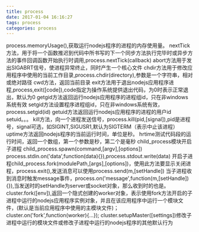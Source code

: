```yaml
---
title: process
date: 2017-01-04 16:16:27
tags: process
categories: process
---
```

process.memoryUsage(),获取运行nodejs程序的进程的内存使用量。
nextTick方法，用于将一个函数推迟到代码中所书写的下一个同步方法执行完毕时或异步方法的事件回调函数开始执行时调用,process.nextTick(callback)
abort方法用于发出SIGABRT信号，使进程异常终止，同时产生一个核心文件
chdir方法用于修改应用程序中使用的当前工作目录,process.chdir(directory),参数是一个字符串，相对或绝对路径
cwd方法，返回当前目录
exit方法用于退出nodejs应用程序进程,process,exit([code]),code指定为操作系统提供退出代码，为0时表示正常退出，默认为0
getgid方法返回运行nodejs应用程序的进程组id，只在非windows系统有效
setgid方法设置程序进程组id，只在非windows系统有效，process.setgid(id)
getuid方法返回运行nodejs应用程序的进程的用户id
setuid。。。
kill方法，向一个进程发送信号，process.kill(pid,[signal]),pid是进程号，signal可选，如SIGINT,SIGUSR1,默认为SIGTERM（表示中止该进程）
uptime方法返回nodejs程序的当前运行时间，单位是秒。
hrtime测试代码段的运行时间，返回一个数组，第一个参数是秒，第二个是毫秒
child_process模块开启子进程
child_process.spawn(command,[argv],[options])
process.stdin.on('data',function(data){}),process.stdout.write(data)
开启子进程child_process.fork(modulePath,[args],[options])，使用此方法要显示关闭进程，process.exit(),发送消息可以使用process.send(m,[setHandle])
当子进程收到消息时触发message事件，process.on('message',function(m,[setHandle]){}),当发送时的setHandle为server或socket对象，那么收到时的也是。
cluster.fork([env]),返回一个隐式创建的worker对象，表示使用fork方法开启的子进程中运行的nodejs应用程序实例对象，并且在该应用程序中运行一个模块文件，(默认是当前应用程序中使用的主模块文件)；
cluster.on('fork',function(worker){...});
cluster.setupMaster([settings])修改子进程中运行的模块文件或修改子进程中运行的nodejs程序的其他默认行为